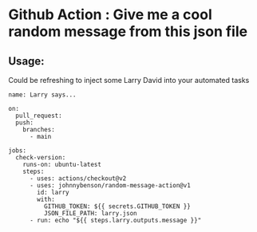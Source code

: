 # Github Action : Give me a cool random message from this json file

## Usage:

Could be refreshing to inject some Larry David into your automated tasks

```
name: Larry says...

on:
  pull_request:
  push:
    branches:
      - main

jobs:
  check-version:
    runs-on: ubuntu-latest
    steps:
      - uses: actions/checkout@v2
      - uses: johnnybenson/random-message-action@v1
        id: larry
        with:
          GITHUB_TOKEN: ${{ secrets.GITHUB_TOKEN }}
          JSON_FILE_PATH: larry.json
      - run: echo "${{ steps.larry.outputs.message }}"

```
